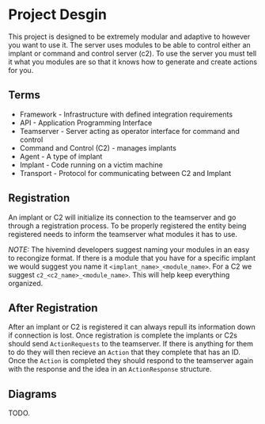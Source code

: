 # Project Desgin
This project is designed to be extremely modular and adaptive to however you want to use it. The server uses modules to be able to control either an implant or command and control server (c2). To use the server you must tell it what you modules are so that it knows how to generate and create actions for you.

## Terms
* Framework - Infrastructure with defined integration requirements 
* API - Application Programming Interface
* Teamserver - Server acting as operator interface for command and control
* Command and Control (C2) - manages implants
* Agent - A type of implant
* Implant - Code running on a victim machine
* Transport - Protocol for communicating between C2 and Implant

## Registration
An implant or C2 will initialize its connection to the teamserver and go through a registration process. To be properly registered the entity being registered needs to inform the teamserver what modules it has to use. 

*NOTE:* The hivemind developers suggest naming your modules in an easy to recongize format. If there is a module that you have for a specific implant we would suggest you name it `<implant_name>_<module_name>`. For a C2 we suggest `c2_<c2_name>_<module_name>`. This will help keep everything organized.

## After Registration
After an implant or C2 is registered it can always repull its information down if connection is lost. Once registration is complete the implants or C2s should send `ActionRequests` to the teamserver. If there is anything for them to do they will then recieve an `Action` that they complete that has an ID. Once the `Action` is completed they should respond to the teamserver again with the response and the idea in an `ActionResponse` structure.

## Diagrams
TODO.